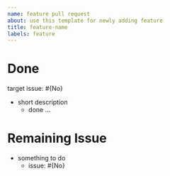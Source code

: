 ```yaml
---
name: feature pull request
about: use this template for newly adding feature
title: feature-name
labels: feature
---
```



# Done

target issue: #{No} 

- short description
    - done ...


# Remaining Issue

- something to do
    - issue: #{No}
